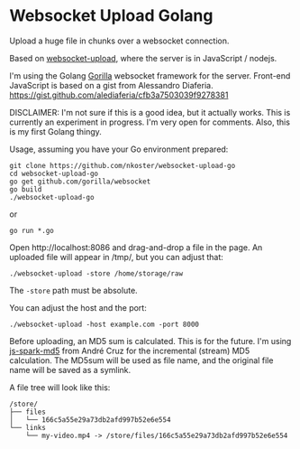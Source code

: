 # Websocket Upload Golang

Upload a huge file in chunks over a websocket connection.

Based on [websocket-upload](https://github.com/nkoster/websocket-upload), where the server is in JavaScript / nodejs.

I'm using the Golang [Gorilla](https://github.com/gorilla/websocket/) websocket framework for the server. 
Front-end JavaScript is based on a gist from Alessandro Diaferia.
https://gist.github.com/alediaferia/cfb3a7503039f9278381

DISCLAIMER: I'm not sure if this is a good idea, but it actually works.
This is currently an experiment in progress. I'm very open for comments. Also, this is my first Golang thingy.

Usage, assuming you have your Go environment prepared:

```
git clone https://github.com/nkoster/websocket-upload-go
cd websocket-upload-go
go get github.com/gorilla/websocket
go build
./websocket-upload-go
````

or

```
go run *.go
```

Open http://localhost:8086 and drag-and-drop a file in the page.
An uploaded file will appear in /tmp/, but you can adjust that:

```
./websocket-upload -store /home/storage/raw
```

The ```-store``` path must be absolute.

You can adjust the host and the port:

```
./websocket-upload -host example.com -port 8000
```

Before uploading, an MD5 sum is calculated. This is for the future.
I'm using [js-spark-md5](https://github.com/satazor/js-spark-md5) from André Cruz
for the incremental (stream) MD5 calculation.
The MD5sum will be used as file name, and the original file name will be saved as a symlink.

A file tree will look like this:

```
/store/
├── files
│   └── 166c5a55e29a73db2afd997b52e6e554
└── links
    └── my-video.mp4 -> /store/files/166c5a55e29a73db2afd997b52e6e554
 ```
